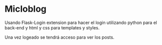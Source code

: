 Micloblog
===================

Usando Flask-Login extension para hacer el login utilizando python para el back-end y html y css para templates y styles.

Una vez logeado se tendrá acceso para ver los posts.
